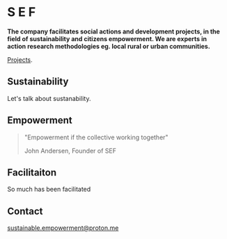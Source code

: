 # S E F
**The company facilitates social actions and development projects, in the field of sustainability and citizens empowerment. We are experts in action research methodologies eg. local rural or urban communities.** 

[Projects](./projects.md).


## Sustainability

Let's talk about sustanability.

## Empowerment

> "Empowerment if the collective working together"
>
> John Andersen, Founder of SEF

## Facilitaiton

So much has been facilitated

## Contact

sustainable.empowerment@proton.me
